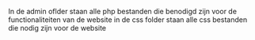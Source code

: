 In de admin oflder staan alle php bestanden die benodigd zijn voor de functionaliteiten van de website
in de css folder staan alle css bestanden die nodig zijn voor de website


